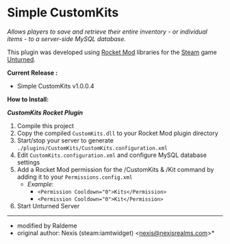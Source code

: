 # Simple CustomKits

*Allows players to save and retrieve their entire inventory - or individual items - to a server-side MySQL database.*

This plugin was developed using [Rocket Mod](https://rocketmod.net/) libraries for the [Steam](http://store.steampowered.com/) game [Unturned](http://store.steampowered.com/app/304930/).


**Current Release :**
- Simple CustomKits v1.0.0.4

**How to Install:**

***CustomKits Rocket Plugin***
1. Compile this project
2. Copy the compiled `CustomKits.dll` to your Rocket Mod plugin directory
3. Start/stop your server to generate `./plugins/CustomKits/CustomKits.configuration.xml`
4. Edit `CustomKits.configuration.xml` and configure MySQL database settings
5. Add a Rocket Mod permission for the /CustomKits & /Kit command by adding it to your `Permissions.config.xml`
    - *Example*: 
        - `<Permission Cooldown="0">Kits</Permission>`
        - `<Permission Cooldown="0">Kit</Permission>`
6. Start Unturned Server


---
* modified by Raldeme
* original author: Nexis (steam:iamtwidget) <[nexis@nexisrealms.com](mailto:nexis@nexisrealms.com)>*